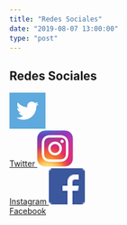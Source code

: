 ```yaml
---
title: "Redes Sociales"
date: "2019-08-07 13:00:00"
type: "post"
---
```


## Redes Sociales

<a href="https://www.twitter.com/cevpmiguelturra">
<img src="logo-twitter.png" height=64px/><br/>Twitter
</a>

<a href="https://www.instagram.com/advmiguelturra/">
<img src="logo-insta.png" height=64px/><br/>Instagram
</a>

<a href="https://www.facebook.com/advmiguelturra">
<img src="logo-facebook.png" height=64px/><br/>Facebook
</a>
